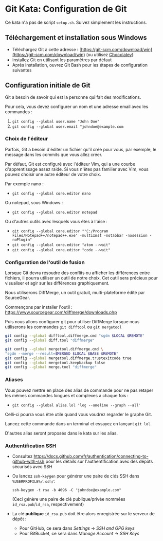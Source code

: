 # Git Kata: Configuration de Git

Ce kata n'a pas de script `setup.sh`. Suivez simplement les instructions.

## Téléchargement et installation sous Windows

* Téléchargez Git à cette adresse : [https://git-scm.com/download/win](https://git-scm.com/download/win) (ou utilisez [Chocolatey](https://chocolatey.org/))
* Installez Git en utilisant les paramètres par défaut
* Après installation, ouvrez Git Bash pour les étapes de configuration suivantes

## Configuration initiale de Git

Git a besoin de savoir qui est la personne qui fait des modifications.

Pour cela, vous devez configurer un nom et une adresse email avec les commandes : 

1. `git config --global user.name "John Doe"`
2. `git config --global user.email "johndoe@example.com`

### Choix de l'éditeur

Parfois, Git a besoin d'éditer un fichier qu'il crée pour vous, par exemple, le message dans les commits que vous allez créer.

Par défaut, Git est configuré avec l'éditeur Vim, qui a une courbe d'apprentissage assez raide. Si vous n'êtes pas familier avec Vim, vous pouvez choisir une autre éditeur de votre choix.

Par exemple nano :
- `git config --global core.editor nano`

Ou notepad, sous Windows :
- `git config --global core.editor notepad`

Ou d'autres outils avec lesquels vous êtes à l'aise :

- `git config --global core.editor "'C:/Program Files/Notepad++/notepad++.exe' -multiInst -notabbar -nosession -noPlugin"`
- `git config --global core.editor "atom --wait"`
- `git config --global core.editor "code --wait"`

### Configuration de l'outil de fusion

Lorsque Git devra résoudre des conflits ou afficher les différences entre fichiers, il pourra utiliser un outil de notre choix. Cet outil sera précieux pour visualiser et agir sur les différences graphiquement.

Nous utiliserons DiffMerge, un outil gratuit, multi-plateforme édité par SourceGear.

Commençons par installer l'outil : https://www.sourcegear.com/diffmerge/downloads.php

Puis nous allons configurer git pour utiliser DiffMerge lorsque nous utiliserons les commandes `git difftool` ou `git mergetool`

```sh
git config --global difftool.diffmerge.cmd "sgdm $LOCAL $REMOTE"
git config --global diff.tool "diffmerge"

git config --global mergetool.diffmerge.cmd \ 
"sgdm --merge --result=$MERGED $LOCAL $BASE $REMOTE"
git config --global mergetool.diffmerge.trustexitcode true
git config --global mergetool.keepbackup false
git config --global merge.tool "diffmerge"
```

### Aliases

Vous pouvez mettre en place des alias de commande pour ne pas retaper les mêmes commandes longues et complexes à chaque fois :
* `git config --global alias.lol 'log --oneline --graph --all'`

Celli-ci pourra vous être utile quand vous voudrez regarder le graphe Git.

Lancez cette commande dans un terminal et essayez en lançant `git lol`.

D'autres alias seront proposés dans le kata sur les alias.

### Authentification SSH 

- Consultez https://docs.github.com/fr/authentication/connecting-to-github-with-ssh pour les détails sur l'authentification avec des dépôts sécurisés avec SSH 
- Ou lancez `ssh-keygen` pour générer une paire de clés SSH dans `%USERPROFILE%/.ssh/`:

  `ssh-keygen -t rsa -b 4096 -C "johndoe@example.com"`

  (Ceci génère une paire de clé publique/privée nommées `id_rsa.pub`/`id_rsa`, respectivement)
- La clé **publique** `id_rsa.pub` doit être alors enregistrée sur le serveur de dépôt :
  - Pour GitHub, ce sera dans _Settings_ -> _SSH and GPG keys_
  - Pour BitBucket, ce sera dans _Manage Account_ -> _SSH Keys_
